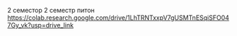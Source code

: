 2 семестор 
 2 семестр питон https://colab.research.google.com/drive/1LhTRNTxxpV7gUSMTnESqiSFO047Gy_vk?usp=drive_link

